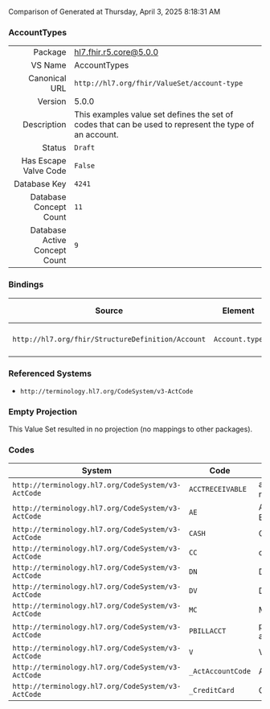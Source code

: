 Comparison of 
Generated at Thursday, April 3, 2025 8:18:31 AM

### AccountTypes

|      |     |
| ---: | --- |
| Package | hl7.fhir.r5.core@5.0.0 |
| VS Name | AccountTypes |
| Canonical URL | `http://hl7.org/fhir/ValueSet/account-type` |
| Version | 5.0.0 |
| Description | This examples value set defines the set of codes that can be used to represent the type of an account. |
| Status | `Draft` |
| Has Escape Valve Code | `False` |
| Database Key | `4241` |
| Database Concept Count | `11` |
| Database Active Concept Count | `9` |
### Bindings

| Source | Element | Binding | Strength | Element Short |
| ------ | ------- | ------- | -------- | ------------- |
| `http://hl7.org/fhir/StructureDefinition/Account` | `Account.type` | `http://hl7.org/fhir/ValueSet/account-type` | `Example` | E.g. patient, expense, depreciation |

### Referenced Systems

* `http://terminology.hl7.org/CodeSystem/v3-ActCode`
### Empty Projection

This Value Set resulted in no projection (no mappings to other packages).

### Codes

| System | Code | Display |
| ------ | ---- | ------- |
| `http://terminology.hl7.org/CodeSystem/v3-ActCode` | `ACCTRECEIVABLE` | account receivable |
| `http://terminology.hl7.org/CodeSystem/v3-ActCode` | `AE` | American Express |
| `http://terminology.hl7.org/CodeSystem/v3-ActCode` | `CASH` | Cash |
| `http://terminology.hl7.org/CodeSystem/v3-ActCode` | `CC` | credit card |
| `http://terminology.hl7.org/CodeSystem/v3-ActCode` | `DN` | Diner's Club |
| `http://terminology.hl7.org/CodeSystem/v3-ActCode` | `DV` | Discover Card |
| `http://terminology.hl7.org/CodeSystem/v3-ActCode` | `MC` | Master Card |
| `http://terminology.hl7.org/CodeSystem/v3-ActCode` | `PBILLACCT` | patient billing account |
| `http://terminology.hl7.org/CodeSystem/v3-ActCode` | `V` | Visa |
| `http://terminology.hl7.org/CodeSystem/v3-ActCode` | `_ActAccountCode` | ActAccountCode |
| `http://terminology.hl7.org/CodeSystem/v3-ActCode` | `_CreditCard` | CreditCard |

